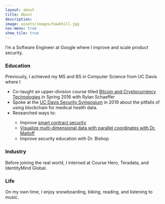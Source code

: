```yaml
---
layout: about
title: About
description: 
image: assets/images/hawkhill.jpg
nav-menu: true
show_tile: true
---
```


<p>
    I’m a Software Engineer at Google where I improve and scale product security.
</p>

<div>
    <h3>Education</h3>
    <p>
        Previously, I achieved my MS and BS in Computer Science from UC Davis where I
        <ul>
            <li>Co-taught an upper-division course titled <a href="http://rylanschaeffer.github.io/files/198FCourseSyllabus.pdf" target="_blank">Bitcoin and Cryptocurrency Technologies</a> in Spring 2016 with Rylan Schaeffer</li>
            <li>Spoke at the <a href="https://web.archive.org/save/https://www.cvent.com/events/2019-information-security-symposium/speakers-2bf6e0b8a1fd41a78a7211e81fcd1fd8.aspx" target="_blank">UC Davis Security Symposium</a> in 2019 about the pitfalls of using blockchain for medical health data.</li>
            <li>Researched ways to:</li>
            <ul>
                <li>Improve <a href="https://github.com/YangVincent/SmartContractTester" target="_blank">smart contract security</a></li>
                <li><a href="https://github.com/matloff/cdparcoord" target="_blank">Visualize multi-dimensional data with parallel coordinates with Dr. Matloff</a></li>
                <li>Improve security education with Dr. Bishop</li>
            </ul>
        </ul>
    </p>
</div>

<div>
    <h3>Industry</h3>
    <p>
        Before joining the real world, I interned at Course Hero, Teradata, and IdentityMind Global.
    </p>
</div>

<div>
    <h3>Life</h3>
    <p>
        On my own time, I enjoy snowboarding, biking, reading, and listening to music.
    </p>
</div>
